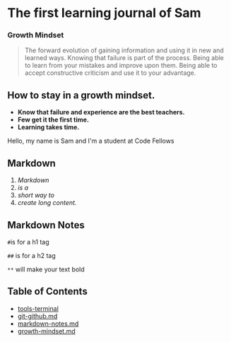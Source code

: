 # The first learning journal of Sam


### Growth Mindset
> The forward evolution of gaining information and using it in new and learned ways. Knowing that failure is part of the process. Being able to learn from your mistakes and improve upon them. Being able to accept constructive criticism and use it to your advantage.


## How to stay in a growth mindset.
- **Know that failure and experience are the best teachers.**
- **Few get it the first time.**
- **Learning takes time.**


Hello, my name is Sam and I'm a student at Code Fellows

## Markdown
1. *Markdown*
1. *is a*
1. *short way to*
1. *create long content.*

## Markdown Notes

`#`is for a h1 tag

`##` is for a h2 tag

`**` will make your text bold

## Table of Contents
- [tools-terminal](https://github.com/samuelclark907/learning-journal/blob/master/tools-terminal.md)
- [git-github.md](https://github.com/samuelclark907/learning-journal/blob/master/git-github)
- [markdown-notes.md]()
- [growth-mindset.md]()